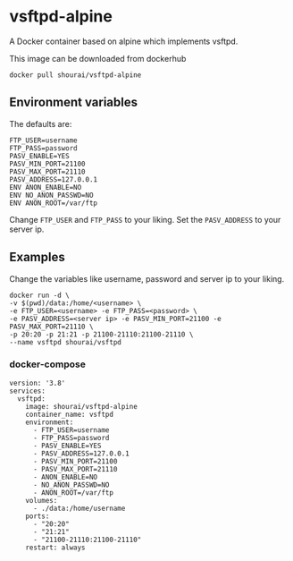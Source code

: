 # vsftpd-alpine

A Docker container based on alpine which implements vsftpd.

This image can be downloaded from dockerhub
```
docker pull shourai/vsftpd-alpine
```

## Environment variables

The defaults are:
```
FTP_USER=username
FTP_PASS=password
PASV_ENABLE=YES
PASV_MIN_PORT=21100
PASV_MAX_PORT=21110
PASV_ADDRESS=127.0.0.1
ENV ANON_ENABLE=NO
ENV NO_ANON_PASSWD=NO
ENV ANON_ROOT=/var/ftp
```
Change `FTP_USER` and `FTP_PASS` to your liking.
Set the `PASV_ADDRESS` to your server ip.


## Examples

Change the variables like username, password and server ip to your liking.

```
docker run -d \
-v $(pwd)/data:/home/<username> \
-e FTP_USER=<username> -e FTP_PASS=<password> \
-e PASV_ADDRESS=<server ip> -e PASV_MIN_PORT=21100 -e PASV_MAX_PORT=21110 \
-p 20:20 -p 21:21 -p 21100-21110:21100-21110 \
--name vsftpd shourai/vsftpd
```

### docker-compose
```
version: '3.8'
services:
  vsftpd:
    image: shourai/vsftpd-alpine
    container_name: vsftpd
    environment:
      - FTP_USER=username
      - FTP_PASS=password
      - PASV_ENABLE=YES
      - PASV_ADDRESS=127.0.0.1
      - PASV_MIN_PORT=21100
      - PASV_MAX_PORT=21110
      - ANON_ENABLE=NO
      - NO_ANON_PASSWD=NO
      - ANON_ROOT=/var/ftp
    volumes:
      - ./data:/home/username
    ports:
      - "20:20"
      - "21:21"
      - "21100-21110:21100-21110"
    restart: always
```
